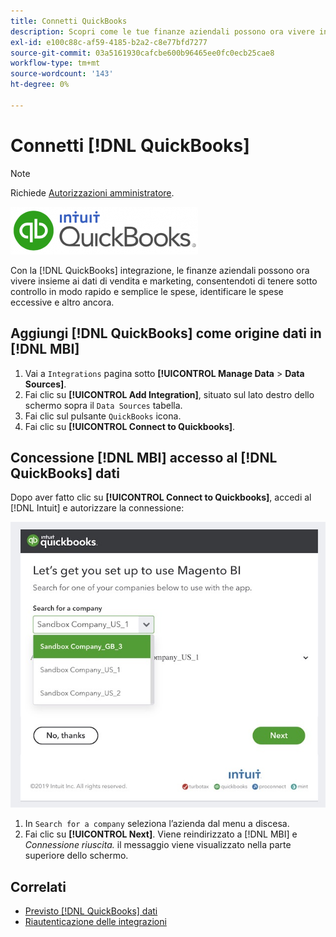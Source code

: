 ```yaml
---
title: Connetti QuickBooks
description: Scopri come le tue finanze aziendali possono ora vivere insieme ai tuoi dati di vendita e marketing, consentendoti di tenere sotto controllo in modo rapido e semplice le spese, identificare le spese eccessive e altro ancora.
exl-id: e100c88c-af59-4185-b2a2-c8e77bfd7277
source-git-commit: 03a5161930cafcbe600b96465ee0fc0ecb25cae8
workflow-type: tm+mt
source-wordcount: '143'
ht-degree: 0%

---
```


# Connetti [!DNL QuickBooks]

>[!NOTE]
>
>Richiede [Autorizzazioni amministratore](../../../administrator/user-management/user-management.md).

![](../../../assets/Quickbooks.png)

Con la [!DNL QuickBooks] integrazione, le finanze aziendali possono ora vivere insieme ai dati di vendita e marketing, consentendoti di tenere sotto controllo in modo rapido e semplice le spese, identificare le spese eccessive e altro ancora.

## Aggiungi [!DNL QuickBooks] come origine dati in [!DNL MBI]

1. Vai a `Integrations` pagina sotto **[!UICONTROL Manage Data** > **Data Sources]**.
1. Fai clic su **[!UICONTROL Add Integration]**, situato sul lato destro dello schermo sopra il `Data Sources` tabella.
1. Fai clic sul pulsante `QuickBooks` icona.
1. Fai clic su **[!UICONTROL Connect to Quickbooks]**.

## Concessione [!DNL MBI] accesso al [!DNL QuickBooks] dati

Dopo aver fatto clic su **[!UICONTROL Connect to Quickbooks]**, accedi al [!DNL Intuit] e autorizzare la connessione:

![](../../../assets/QuickBooks_App_Store_1.jpg)

1. In `Search for a company` seleziona l’azienda dal menu a discesa.
1. Fai clic su **[!UICONTROL Next]**. Viene reindirizzato a [!DNL MBI] e *Connessione riuscita.* il messaggio viene visualizzato nella parte superiore dello schermo.

## Correlati

* [Previsto [!DNL QuickBooks] dati](../integrations/quickbooks-data.md)
* [Riautenticazione delle integrazioni](https://support.magento.com/hc/en-us/articles/360016733151)
